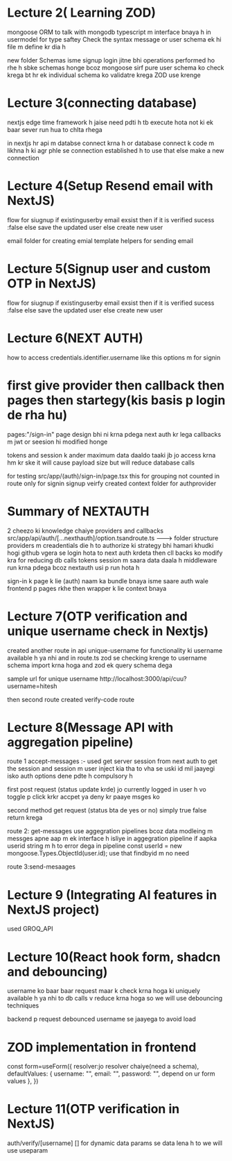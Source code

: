 # Lecture 2( Learning ZOD)

mongoose ORM to talk with mongodb 
typescript m interface bnaya h in usermodel for type saftey Check the syntax
message or user schema ek hi file m define kr dia h

new folder Schemas
isme signup login jitne bhi operations performed ho rhe h sbke schemas honge bcoz mongoose sirf pure user schema ko check krega bt hr ek individual schema ko validatre krega
ZOD use krenge

# Lecture 3(connecting database)
nextjs edge time framework h jaise need pdti h tb execute hota not ki ek baar sever run hua to chlta rhega

in nextjs hr api m databse connect krna h or database connect k code m likhna h ki agr phle se connection established h to use that else make a new connection

# Lecture 4(Setup Resend email with NextJS)
flow for siugnup
if existinguserby email exsist then
 if it is verified sucess :false
 else save the updated user
else 
create new user

email folder for creating emial template
helpers for sending email

# Lecture 5(Signup user and custom OTP in NextJS)
flow for siugnup
if existinguserby email exsist then
 if it is verified sucess :false
 else save the updated user
else 
create new user

# Lecture 6(NEXT AUTH)
how to access credentials.identifier.username like this
options m for signin

# first give provider then callback then pages then startegy(kis basis p login de rha hu)
pages:"/sign-in" page design bhi ni krna pdega next auth kr lega
callbacks m jwt or seesion hi modified honge

tokens and session k ander maximum data daaldo taaki jb jo access krna hm kr ske it will cause payload size but will reduce database calls

for testing 
src/app/(auth)/sign-in/page.tsx this for  grouping not counted in route only for signin signup veirfy
created context folder for authprovider

# Summary of NEXTAUTH
2 cheezo ki knowledge chaiye providers and callbacks
src/app/api/auth/[...nexthauth]/option.tsandroute.ts ---> folder structure
providers m creadentials die h to authorize ki strategy bhi hamari khudki hogi 
github vgera se login hota to next auth krdeta
then cll backs ko modify kra for reducing db calls tokens session m saara data daala h
middleware run krna pdega bcoz nextauth usi p run hota h

sign-in k page k lie (auth) naam ka bundle bnaya isme saare auth wale frontend p pages rkhe 
then wrapper k lie context bnaya

# Lecture 7(OTP verification and unique username check in Nextjs)
created another route in api unique-username for functionality ki username available h ya nhi and in route.ts
zod se checking krenge to username schema import krna hoga 
and zod ek query schema dega

sample url for unique username
http://localhost:3000/api/cuu?username=hitesh

then second route created verify-code route

# Lecture 8(Message API with aggregation pipeline)
route 1 accept-messages :-
used get server session from next auth to get the session and session m user inject kia tha to vha se uski id mil jaayegi isko auth options dene pdte h compulsory h

first post request (status update krde)
jo currently logged in user h vo toggle p click krkr 
accpet ya deny kr paaye msges ko

second method get request (status bta de yes or no)
simply true false return krega 

route 2: get-messages
use aggegration  pipelines bcoz data modleing m messges apne aap m ek interface h isliye 
in aggegration pipeline if aapka userid string m h to error dega in pipeline
const userId = new mongoose.Types.ObjectId(user.id); use that
findbyid m no need 

route 3:send-mesaages

# Lecture 9 (Integrating AI features in NextJS project)
used GROQ_API   

# Lecture 10(React hook form, shadcn and debouncing)
username ko baar baar request maar k check krna hoga ki uniquely available h ya nhi 
to db calls v reduce krna hoga so we will use debouncing techniques

backend p request debounced username se jaayega to avoid load

# ZOD implementation in frontend
const form=useForm({
    resolver:jo resolver chaiye(need a schema),
    defaultValues: {
        username: "",
        email: "",
        password: "", depend on ur form values
      },
  })

  # Lecture 11(OTP verification in NextJS)
  auth/verify/[username] 
  [] for dynamic data 
  params se data lena h to we will use useparam